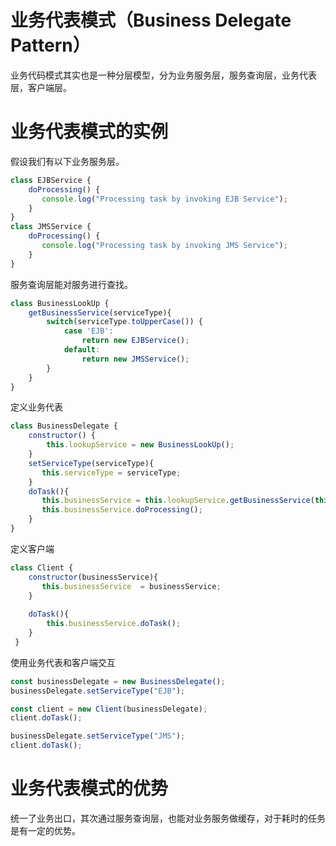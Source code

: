 # 业务代表模式（Business Delegate Pattern）
业务代码模式其实也是一种分层模型，分为业务服务层，服务查询层，业务代表层，客户端层。

# 业务代表模式的实例
假设我们有以下业务服务层。
```js
class EJBService {
    doProcessing() {
       console.log("Processing task by invoking EJB Service");
    }
}
class JMSService {
    doProcessing() {
       console.log("Processing task by invoking JMS Service");
    }
}
```
服务查询层能对服务进行查找。
```js
class BusinessLookUp {
    getBusinessService(serviceType){
        switch(serviceType.toUpperCase()) {
            case 'EJB':
                return new EJBService();
            default:
                return new JMSService();
        }
    }
}
```
定义业务代表
```js
class BusinessDelegate {
    constructor() {
        this.lookupService = new BusinessLookUp();
    }
    setServiceType(serviceType){
       this.serviceType = serviceType;
    }
    doTask(){
       this.businessService = this.lookupService.getBusinessService(this.serviceType);
       this.businessService.doProcessing();     
    }
}
```
定义客户端
```js
class Client {
    constructor(businessService){
       this.businessService  = businessService;
    }
  
    doTask(){      
        this.businessService.doTask();
    }
 }
```
使用业务代表和客户端交互
```js
const businessDelegate = new BusinessDelegate();
businessDelegate.setServiceType("EJB");

const client = new Client(businessDelegate);
client.doTask();

businessDelegate.setServiceType("JMS");
client.doTask();
```
# 业务代表模式的优势
统一了业务出口，其次通过服务查询层，也能对业务服务做缓存，对于耗时的任务是有一定的优势。